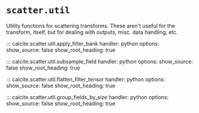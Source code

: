 # `scatter.util`

Utility functions for scattering transforms.
These aren't useful for the transform, itself, but for dealing with outputs, misc. data handling, etc.

::: calcite.scatter.util.apply_filter_bank
    handler: python
    options:
        show_source: false
        show_root_heading: true

::: calcite.scatter.util.subsample_field
    handler: python
    options:
        show_source: false
        show_root_heading: true

::: calcite.scatter.util.flatten_filter_tensor
    handler: python
    options:
        show_source: false
        show_root_heading: true

::: calcite.scatter.util.group_fields_by_size
    handler: python
    options:
        show_source: false
        show_root_heading: true
